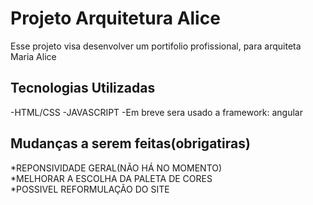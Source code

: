 # Projeto Arquitetura Alice

Esse projeto visa desenvolver um portifolio profissional, para arquiteta Maria Alice

## Tecnologias Utilizadas
-HTML/CSS
-JAVASCRIPT
-Em breve sera usado a framework: angular

## Mudanças a serem feitas(obrigatiras)
*REPONSIVIDADE GERAL(NÃO HÁ NO MOMENTO)  
*MELHORAR A ESCOLHA DA PALETA DE CORES  
*POSSIVEL REFORMULAÇÃO DO SITE  